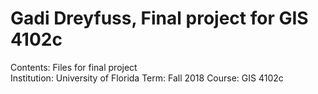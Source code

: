 # Gadi Dreyfuss, Final project for GIS 4102c 

Contents: Files for final project <br>
Institution: University of Florida 
Term: Fall 2018 
Course: GIS 4102c
